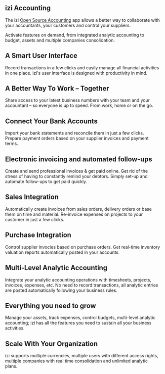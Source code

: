 izi Accounting
---------------

The izi <a href="https://www.izi.asia/page/accounting">Open Source Accounting</a> app allows a better way to
collaborate with your accountants, your customers and control your suppliers.

Activate features on demand, from integrated analytic accounting to budget,
assets and multiple companies consolidation.

A Smart User Interface
----------------------

Record transactions in a few clicks and easily manage all financial activities
in one place. izi's user interface is designed with productivity in mind.

A Better Way To Work – Together
-------------------------------

Share access to your latest business numbers with your team and your accountant
– so everyone is up to speed. From work, home or on the go.

Connect Your Bank Accounts
--------------------------

Import your bank statements and reconcile them in just a few clicks. Prepare
payment orders based on your supplier invoices and payment terms.

Electronic invoicing and automated follow-ups
---------------------------------------------

Create and send professional invoices & get paid online. Get rid of the stress
of having to constantly remind your debtors. Simply set-up and automate
follow-ups to get paid quickly.

Sales Integration
-----------------

Automatically create invoices from sales orders, delivery orders or base them
on time and material. Re-invoice expenses on projects to your customer in just
a few clicks.


Purchase Integration
--------------------

Control supplier invocies based on purchase orders. Get real-time inventory
valuation reports automatically posted in your accounts.

Multi-Level Analytic Accounting
-------------------------------

Integrate your analytic accounting operations with timesheets, projects,
invoices, expenses, etc. No need to record transactions, all analytic entries
are posted automatically following your business rules.

Everything you need to grow
---------------------------

Manage your assets, track expenses, control budgets, multi-level analytic
accounting; izi has all the features you need to sustain all your business
activities.

Scale With Your Organization
----------------------------

izi supports multiple currencies, multiple users with different access rights,
multiple companies with real time consolidation and unlimited analytic plans.

